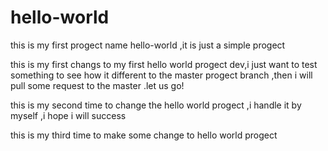 # hello-world
this is my first progect name hello-world ,it is just a simple progect 


this is my first changs to my first hello world progect dev,i just want to test something to see how it different to the master progect branch ,then i will pull some request to the master .let us go!


this is my second time to change the hello world progect ,i handle it by myself ,i hope i will success


this is my third time to make some change to hello world progect
